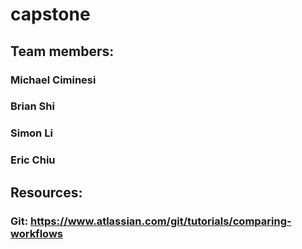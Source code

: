 
# capstone
## Team members:
### Michael Ciminesi
### Brian Shi
### Simon Li
### Eric Chiu

## Resources:

### Git: https://www.atlassian.com/git/tutorials/comparing-workflows